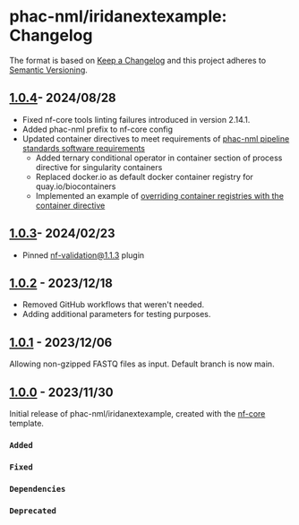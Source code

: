 # phac-nml/iridanextexample: Changelog

The format is based on [Keep a Changelog](https://keepachangelog.com/en/1.0.0/)
and this project adheres to [Semantic Versioning](https://semver.org/spec/v2.0.0.html).

## [1.0.4]- 2024/08/28

- Fixed nf-core tools linting failures introduced in version 2.14.1.
- Added phac-nml prefix to nf-core config
- Updated container directives to meet requirements of [phac-nml pipeline standards software requirements]
  - Added ternary conditional operator in container section of process directive for singularity containers
  - Replaced docker.io as default docker container registry for quay.io/biocontainers
  - Implemented an example of [overriding container registries with the container directive]

## [1.0.3]- 2024/02/23

- Pinned nf-validation@1.1.3 plugin

## [1.0.2] - 2023/12/18

- Removed GitHub workflows that weren't needed.
- Adding additional parameters for testing purposes.

## [1.0.1] - 2023/12/06

Allowing non-gzipped FASTQ files as input. Default branch is now main.

## [1.0.0] - 2023/11/30

Initial release of phac-nml/iridanextexample, created with the [nf-core](https://nf-co.re/) template.

### `Added`

### `Fixed`

### `Dependencies`

### `Deprecated`

[Overriding container registries with the container directive]: https://github.com/phac-nml/pipeline-standards?tab=readme-ov-file#521-module-software-requirements
[phac-nml pipeline standards software requirements]: https://github.com/phac-nml/pipeline-standards?tab=readme-ov-file#521-module-software-requirements
[1.0.4]: https://github.com/phac-nml/iridanextexample/releases/tag/1.0.4
[1.0.3]: https://github.com/phac-nml/iridanextexample/releases/tag/1.0.3
[1.0.2]: https://github.com/phac-nml/iridanextexample/releases/tag/1.0.2
[1.0.1]: https://github.com/phac-nml/iridanextexample/releases/tag/1.0.1
[1.0.0]: https://github.com/phac-nml/iridanextexample/releases/tag/1.0.0
